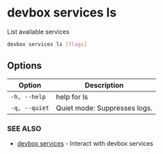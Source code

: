# devbox services ls

List available services

```bash
devbox services ls [flags]
```

## Options

<!-- Markdown Table of Options -->
| Option | Description |
| --- | --- |
| `-h, --help` | help for ls |
| `-q, --quiet` | Quiet mode: Suppresses logs. |

### SEE ALSO

* [devbox services](devbox_services.md)	 - Interact with devbox services

